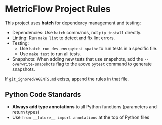 # MetricFlow Project Rules

This project uses **hatch** for dependency management and testing:

- Dependencies: Use `hatch` commands, not `pip install` directly.
- Linting: Run `make lint` to detect and fix lint errors.
- Testing:
  - Use `hatch run dev-env:pytest <path>` to run tests in a specific file.
  - Use `make test` to run all tests.
- Snapshots: When adding new tests that use snapshots, add the `--overwrite-snapshots`
  flag to the above `pytest` command to generate snapshots.

If `git_ignored/AGENTS.md` exists, append the rules in that file.

## Python Code Standards

- **Always add type annotations** to all Python functions (parameters and return types)
- Use `from __future__ import annotations` at the top of Python files
